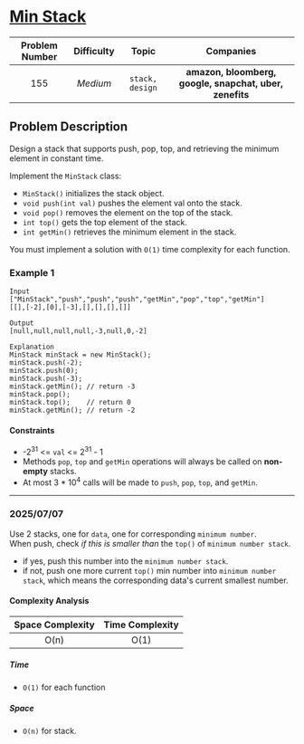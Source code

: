 # [Min Stack](https://leetcode.com/problems/min-stack/)

| Problem Number | Difficulty | Topic | Companies |
| :--: | :--: |:--:|:--:|
| 155  | *Medium*  | `stack, design` | **amazon, bloomberg, google, snapchat, uber, zenefits** |

## Problem Description

Design a stack that supports push, pop, top, and retrieving the minimum element in constant time.

Implement the `MinStack` class:

- `MinStack()` initializes the stack object.
- `void push(int val)` pushes the element val onto the stack.
- `void pop()` removes the element on the top of the stack.
- `int top()` gets the top element of the stack.
- `int getMin()` retrieves the minimum element in the stack.

You must implement a solution with `O(1)` time complexity for each function.

### Example 1

```text
Input
["MinStack","push","push","push","getMin","pop","top","getMin"]
[[],[-2],[0],[-3],[],[],[],[]]

Output
[null,null,null,null,-3,null,0,-2]

Explanation
MinStack minStack = new MinStack();
minStack.push(-2);
minStack.push(0);
minStack.push(-3);
minStack.getMin(); // return -3
minStack.pop();
minStack.top();    // return 0
minStack.getMin(); // return -2
```

#### Constraints

- -2<sup>31</sup> <= `val` <= 2<sup>31</sup> - 1
- Methods `pop`, `top` and `getMin` operations will always be called on **non-empty** stacks.
- At most 3 * 10<sup>4</sup> calls will be made to `push`, `pop`, `top`, and `getMin`.

---

### 2025/07/07

Use 2 stacks, one for `data`, one for corresponding `minimum number`.  
When push, check *if this is smaller than* the `top()` of `minimum number stack`.

- if yes, push this number into the `minimum number stack`.
- if not, push one more current `top()` min number into `minimum number stack`, which means the corresponding data's current smallest number.

#### Complexity Analysis

| Space Complexity | Time Complexity |
| :--: | :--: |
| O(n)  | O(1)|

##### Time

- `O(1)` for each function

##### Space

- `O(n)` for stack.

